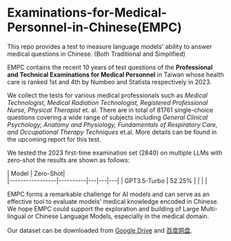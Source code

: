 # Examinations-for-Medical-Personnel-in-Chinese(EMPC)

This repo provides a test to measure language models' ability to answer medical questions in Chinese. (Both Traditional and Simplified)

EMPC contains the recent 10 years of test questions of the **Professional and Technical Examinations for Medical Personnel** in Taiwan whose health care is ranked 1st and 4th by Numbeo and Statista respectively in 2023.

We collect the tests for various medical professionals such as  *Medical Technologist, Medical Radiation Technologist, Registered Professional Nurse, Physical Therapist* et. al. There are in total of 81761 single-choice questions covering a wide range of subjects including *General Clinical Psychology, Anatomy and Physiology, Fundamentals of Respiratory Care, and Occupational Therapy Techniques* et.al. More details can be found in the upcoming report for this test.

<!--Psychological Disorder Occupational Therapy, Respiratory Therapy Equipment, Veterinary Infectious Diseases, Respiratory Device Principles and Applications, Clinical Hematology and Blood Banking, Pharmacy, Veterinary Pathology, Neurological Disease Physiotherapy, Dispensing and Clinical Pharmacy, Basic Nursing, Biochemistry and Clinical Biochemistry, Special Topics in Clinical Psychology, Clinical Psychology Foundations, Physiological Barrier Occupational Therapy, Veterinary Laboratory Diagnosis, Medical Molecular Testing and Clinical, Pharmacy and Biopharmacy, Respiratory Diseases, Dentistry, Pharmacology and Pharmaceutical Chemistry, Cardiopulmonary Basic Medicine, Various Nursing, Orthopedic Disease Physiotherapy, Radiology Diagnostic Principles and Techniques, Physiotherapy Techniques, Drug Therapy, Veterinary Public Health, Nuclear Medicine Diagnostic and Therapeutic Principles and Techniques, Clinical Physiology and Pathology, Introduction to Occupational Therapy, Severe Respiratory Therapy, Pediatric Occupational Therapy, Radiation Therapy Principles and Techniques, Drug Analysis and Herbal Medicine, Introduction to Physiotherapy, Midwifery, Radiology Equipment, Medicine, Microbiology and Clinical Microbiology, Physiotherapy Foundations, Clinical Serum Immunology and Clinical, Cardiopulmonary Disease and Pediatric Disease, Veterinary Pharmacology, Fundamentals of  Medicine, Veterinary General Disease, and Medical Physics and Radiation Safety-->

We tested the 2023 first-time examination set (2840) on multiple LLMs with zero-shot the results are shown as follows:

| Model           | Zero-Shot|   
|-----------------|----------|---|---|---|
| GPT3.5-Turbo    | 52.25%   |   |   |   |



EMPC forms a remarkable challenge for AI models and can serve as an effective tool to evaluate models' medical knowledge encoded in Chinese. We hope EMPC could support the exploration and building of Large Multi-lingual or Chinese Language Models, especially in the medical domain.

Our dataset can be downloaded from [Google Drive](https://drive.google.com/file/d/1o4_SzQIc3P4NPpP8_6pvyFaLNRCQhptA/view?usp=sharing) and [百度网盘](https://pan.baidu.com/s/10JcniARsH8u-wS9JS4QfAQ?pwd=94kd).
